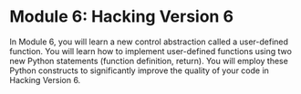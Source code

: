 # Module 6: Hacking Version 6

In Module 6, you will learn a new control abstraction called a user-defined function. You will learn how to implement user-defined functions using two new Python statements (function definition, return). You will employ these Python constructs to significantly improve the quality of your code in Hacking Version 6.
